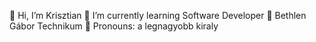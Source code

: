 👋 Hi, I’m Krisztian
🌱 I’m currently learning Software Developer
🏫 Bethlen Gábor Technikum
👑 Pronouns: a legnagyobb kiraly
